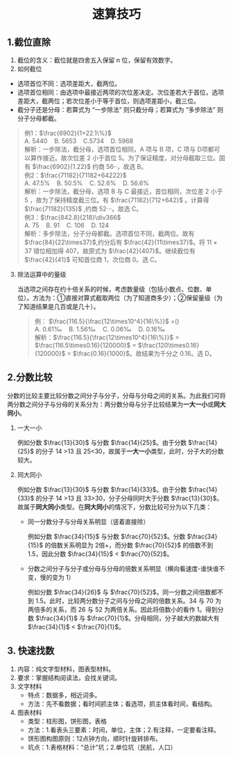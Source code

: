 <div align="center"><h1>速算技巧</h1></div>

## 1.截位直除
1. 截位的含义：截位就是四舍五入保留 n 位，保留有效数字。
2. 如何截位
 * 选项首位不同：选项差距大，截两位。
 * 选项首位相同：由选项中最接近两项的次位差决定。次位差若大于首位，选项差距大，截两位；若次位差小于等于首位，则选项差距小，截三位。
 * 截分子还是分母：若算式为 “一步除法” 则只截分母；若算式为 “多步除法” 则分子分母都截。
 >例1：$\frac{6902}{1+22.1\%}$ </br>
 > A. 5440&nbsp;&nbsp;&nbsp;&nbsp;B. 5653&nbsp;&nbsp;&nbsp;&nbsp;C.5734&nbsp;&nbsp;&nbsp;&nbsp;D. 5968</br>
 >解析：一步除法，截分母，选项首位相同，A 项与 B 项，C 项与 D项都可以算作接近。故次位差 2 小于首位 5。为了保证精度，对分母截取三位。固有 $\frac{6902}{1.22}$ 约商 56··，故选 B。</br>
 >例2：$\frac{71182}{71182+64222}$</br>
 >A. 47.5\%&nbsp;&nbsp;&nbsp;&nbsp;B. 50.5\%&nbsp;&nbsp;&nbsp;&nbsp;C. 52.6\%&nbsp;&nbsp;&nbsp;&nbsp;D. 56.6\%</br>
 >解析：一步除法，截分母，选项 B 与 C 最接近，首位相同，次位差 2 小于 5 ，故为了保持精度截三位。有 $\frac{71182}{712+642}$ 。计算得 $\frac{71182}{135}$ ,约商 52···。故选 C。</br>
 >例3：$\frac{842.8}{218}\div366$</br>
 >A. 75&nbsp;&nbsp;&nbsp;&nbsp;B. 91&nbsp;&nbsp;&nbsp;&nbsp;C. 106&nbsp;&nbsp;&nbsp;&nbsp;D. 124</br>
 >解析：多步除法，分子分母都截。选项首位不同，截两位。故有 $\frac{84}{22\times37}$,约分后有 $\frac{42}{11\times37}$。将 $11\times37$ 错位相加得 407，故原式为 $\frac{42}{407}$。继续截位有 $\frac{42}{41}$ 可知首位商 1，次位商 0。选 C。
3. 除法运算中的量级

    当选项之间存在约十倍关系的时候，考虑数量级（包括小数点、位数、单位）。方法为：①直接对算式截取两位（为了知道商多少）；②保留量级（为了知道结果是几百或是几十）。
    >例： $\frac{116.5}{\frac{12\times10^4}{16\%}}$ &#61;()</br>
    >A. 0.61&permil;&nbsp;&nbsp;&nbsp;&nbsp;B. 1.56&permil;&nbsp;&nbsp;&nbsp;&nbsp;C. 0.06&permil;&nbsp;&nbsp;&nbsp;&nbsp;D. 0.16&permil;</br>
    >解析：$\frac{116.5}{\frac{12\times10^4}{16\%}}$ &#61; $\frac{116.5\times0.16}{120000}$ &#61; $\frac{120\times0.16}{120000}$ &#61; $\frac{0.16}{1000}$。故结果为千分之 0.16。选 D。

## 2.分数比较
分数的比较主要比较分数之间分子与分子，分母与分母之间的关系。为此我们可将两分数之间分子与分母的关系分为：两分数分母与分子比较结果为**一大一小**或**同大同小**。
1. 一大一小

    例如分数 $\frac{13}{30}$ 与分数 $\frac{14}{25}$。由于分数 $\frac{14}{25}$ 的分子 14 &gt;13 且 25&lt;30，故属于**一大一小**类型，此时，分子大的分数较大。

2. 同大同小

    例如分数 $\frac{13}{30}$ 与分数 $\frac{14}{33}$。由于分数 $\frac{14}{33}$ 的分子 14 &gt;13 且 33&gt;30，分子分母同时大于分数 $\frac{13}{30}$。故属于**同大同小**类型。在**同大同小**的情况下，分数比较可分为以下几类：
    * 同一分数分子与分母关系明显（竖着直接除）

      例如分数 $\frac{34}{15}$ 与分数 $\frac{70}{52}$。分数 $\frac{34}{15}$ 的倍数关系明显为 2倍+，而分数 $\frac{70}{52}$ 的倍数不到 1.5，因此分数 $\frac{34}{15}$ &lt; $\frac{70}{52}$。

    * 分数之间分子与分子或分母与分母的倍数关系明显（横向看速度-谁快谁不变，慢的变为 1）

      例如分数 $\frac{34}{26}$ 与 $\frac{70}{52}$。同一分数之间倍数都不到 1.5。此时，比较两分数分子之间与分母之间的倍数关系。34 与 70 为两倍多的关系，而 26 与 52 为两倍关系。因此将倍数小的看作 1。得到分数 $\frac{34}{1}$ 与
      $\frac{70}{1}$。分母相同，分子越大的数越大有 $\frac{34}{1}$ &lt; $\frac{70}{1}$。

## 3. 快速找数
1. 内容：纯文字型材料，图表型材料。
2. 要求：掌握结构阅读法，会找关键词。
3. 文字材料
   * 特点：数据多，相近词多。
   * 方法：先不看数据；看时间抓主体；看选项，抓主体看时间，看结构。
4. 图表材料
   * 类型：柱形图，饼形图，表格
   * 方法：1.看表头三要素：时间，单位，主体；2.有注释，一定要看注释。
   * 饼形图构图原则：12点钟方向，顺时针旋转排布。
   * 坑点：1.表格材料：“总计”坑；2.单位坑（民航，人口）

